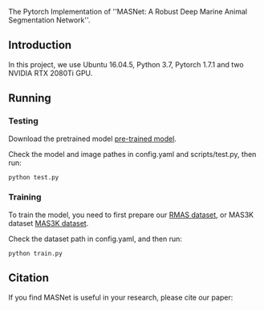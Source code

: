 The Pytorch Implementation of ''MASNet: A Robust Deep Marine Animal Segmentation Network''. 

## Introduction
In this project, we use Ubuntu 16.04.5, Python 3.7, Pytorch 1.7.1 and two NVIDIA RTX 2080Ti GPU. 

## Running

### Testing

Download the pretrained model [pre-trained model](https://drive.google.com/file/d/1SKRIxUnG1GEA5h1mfSf2YbpPiFBmNaD8/view?usp=share_link).

Check the model and image pathes in config.yaml and scripts/test.py, then run:

```
python test.py
```

### Training

To train the model, you need to first prepare our [RMAS dataset](https://drive.google.com/file/d/1RNP_zJgbJeY5ibEcVfYQMgxMBjbfkT0B/view?usp=share_link), or MAS3K dataset [MAS3K dataset](https://github.com/LinLi-DL/MAS).

Check the dataset path in config.yaml, and then run:
```
python train.py
```

## Citation

If you find MASNet is useful in your research, please cite our paper:

```

```






